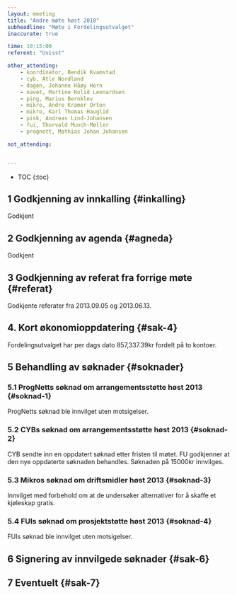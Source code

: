 ```yaml
---
layout: meeting
title: "Andre møte høst 2018"
subheadline: "Møte i Fordelingsutvalget"
inaccurate: true

time: 10:15:00
referent: "Uvisst"

other_attending:
    - koordinator, Bendik Kvamstad
    - cyb, Atle Nordland
    - dagen, Johanne Håøy Horn
    - navet, Martine Rolid Leonardsen
    - ping, Marius Bernklev
    - mikro, Andre Kramer Orten
    - mikro, Karl Thomas Hauglid
    - pisk, Andreas Lind-Johansen
    - fui, Thorvald Munch-Møller
    - prognett, Mathias Johan Johansen

not_attending:


---
```

* TOC
{:toc}


## 1 Godkjenning av innkalling  {#inkalling}
Godkjent

## 2 Godkjenning av agenda {#agneda}
Godkjent

## 3 Godkjenning av referat fra forrige møte {#referat}
Godkjente referater fra 2013.09.05 og 2013.06.13.

## 4. Kort økonomioppdatering {#sak-4}
Fordelingsutvalget har per dags dato 857,337.39kr fordelt på to kontoer.

## 5 Behandling av søknader {#soknader}
### 5.1 ProgNetts søknad om arrangementsstøtte høst 2013 {#soknad-1}
ProgNetts søknad ble innvilget uten motsigelser.

### 5.2 CYBs søknad om arrangementsstøtte høst 2013 {#soknad-2}
CYB sendte inn en oppdatert søknad etter fristen til møtet. FU godkjenner at den nye oppdaterte søknaden behandles. Søknaden på 15000kr innvilges.

### 5.3 Mikros søknad om driftsmidler høst 2013 {#soknad-3}
Innvilget med forbehold om at de undersøker alternativer for å skaffe et kjøleskap gratis.

### 5.4 FUIs søknad om prosjektstøtte høst 2013 {#soknad-4}
FUIs søknad ble innvilget uten motsigelser.

## 6 Signering av innvilgede søknader {#sak-6}

## 7 Eventuelt {#sak-7}
